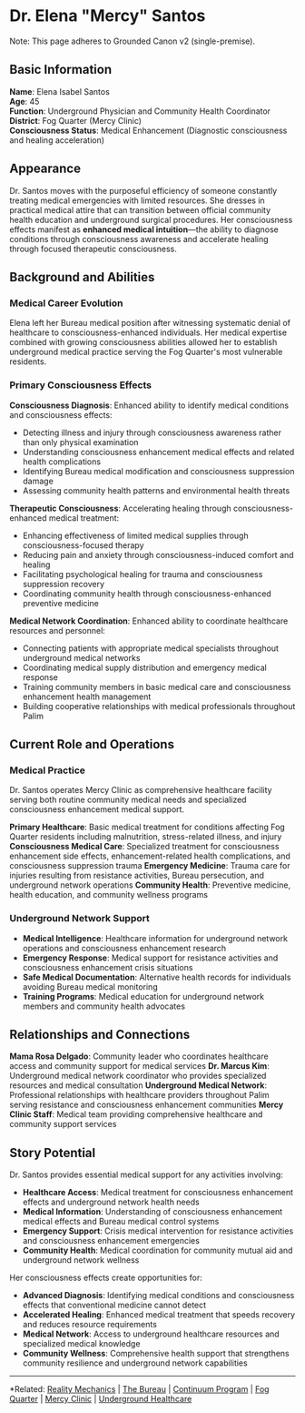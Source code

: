 # Dr. Elena "Mercy" Santos

Note: This page adheres to Grounded Canon v2 (single-premise).
## Basic Information

**Name**: Elena Isabel Santos  
**Age**: 45  
**Function**: Underground Physician and Community Health Coordinator  
**District**: Fog Quarter (Mercy Clinic)  
**Consciousness Status**: Medical Enhancement (Diagnostic consciousness and healing acceleration)  

## Appearance

Dr. Santos moves with the purposeful efficiency of someone constantly treating medical emergencies with limited resources. She dresses in practical medical attire that can transition between official community health education and underground surgical procedures. Her consciousness effects manifest as **enhanced medical intuition**—the ability to diagnose conditions through consciousness awareness and accelerate healing through focused therapeutic consciousness.

## Background and Abilities

### Medical Career Evolution
Elena left her Bureau medical position after witnessing systematic denial of healthcare to consciousness-enhanced individuals. Her medical expertise combined with growing consciousness abilities allowed her to establish underground medical practice serving the Fog Quarter's most vulnerable residents.

### Primary Consciousness Effects

**Consciousness Diagnosis**: Enhanced ability to identify medical conditions and consciousness effects:
- Detecting illness and injury through consciousness awareness rather than only physical examination
- Understanding consciousness enhancement medical effects and related health complications
- Identifying Bureau medical modification and consciousness suppression damage
- Assessing community health patterns and environmental health threats

**Therapeutic Consciousness**: Accelerating healing through consciousness-enhanced medical treatment:
- Enhancing effectiveness of limited medical supplies through consciousness-focused therapy
- Reducing pain and anxiety through consciousness-induced comfort and healing
- Facilitating psychological healing for trauma and consciousness suppression recovery
- Coordinating community health through consciousness-enhanced preventive medicine

**Medical Network Coordination**: Enhanced ability to coordinate healthcare resources and personnel:
- Connecting patients with appropriate medical specialists throughout underground medical networks
- Coordinating medical supply distribution and emergency medical response
- Training community members in basic medical care and consciousness enhancement health management
- Building cooperative relationships with medical professionals throughout Palim

## Current Role and Operations

### Medical Practice
Dr. Santos operates Mercy Clinic as comprehensive healthcare facility serving both routine community medical needs and specialized consciousness enhancement medical support.

**Primary Healthcare**: Basic medical treatment for conditions affecting Fog Quarter residents including malnutrition, stress-related illness, and injury
**Consciousness Medical Care**: Specialized treatment for consciousness enhancement side effects, enhancement-related health complications, and consciousness suppression trauma
**Emergency Medicine**: Trauma care for injuries resulting from resistance activities, Bureau persecution, and underground network operations
**Community Health**: Preventive medicine, health education, and community wellness programs

### Underground Network Support
- **Medical Intelligence**: Healthcare information for underground network operations and consciousness enhancement research
- **Emergency Response**: Medical support for resistance activities and consciousness enhancement crisis situations
- **Safe Medical Documentation**: Alternative health records for individuals avoiding Bureau medical monitoring
- **Training Programs**: Medical education for underground network members and community health advocates

## Relationships and Connections

**Mama Rosa Delgado**: Community leader who coordinates healthcare access and community support for medical services
**Dr. Marcus Kim**: Underground medical network coordinator who provides specialized resources and medical consultation
**Underground Medical Network**: Professional relationships with healthcare providers throughout Palim serving resistance and consciousness enhancement communities
**Mercy Clinic Staff**: Medical team providing comprehensive healthcare and community support services

## Story Potential

Dr. Santos provides essential medical support for any activities involving:
- **Healthcare Access**: Medical treatment for consciousness enhancement effects and underground network health needs
- **Medical Information**: Understanding of consciousness enhancement medical effects and Bureau medical control systems
- **Emergency Support**: Crisis medical intervention for resistance activities and consciousness enhancement emergencies
- **Community Health**: Medical coordination for community mutual aid and underground network wellness

Her consciousness effects create opportunities for:
- **Advanced Diagnosis**: Identifying medical conditions and consciousness effects that conventional medicine cannot detect
- **Accelerated Healing**: Enhanced medical treatment that speeds recovery and reduces resource requirements
- **Medical Network**: Access to underground healthcare resources and specialized medical knowledge
- **Community Wellness**: Comprehensive health support that strengthens community resilience and underground network capabilities

---

*Related: [Reality Mechanics](../../reality_mechanics/README.md) | [The Bureau](../../factions/the_bureau.md) | [Continuum Program](../../entities/continuum.md) | [Fog Quarter](../../locations/districts/fog_quarter.md) | [Mercy Clinic](../../locations/establishments/fog_quarter/mercy_clinic.md) | [Underground Healthcare](../../organizations/underground_healthcare.md)
